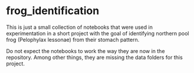 # frog_identification

This is just a small collection of notebooks that were used in experimentation in a short project with the goal of identifying northern pool frog (Pelophylax
lessonae) from their stomach pattern.

Do not expect the notebooks to work the way they are now in the repository. Among other things, they are missing the data folders for this project. 
